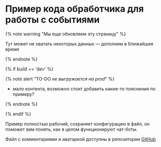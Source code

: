 # Пример кода обработчика для работы с событиями

{% note warning "Мы еще обновляем эту страницу" %}

Тут может не хватать некоторых данных — дополним в ближайшее время

{% endnote %}

{% if build == 'dev' %}

{% note alert "TO-DO _не выгружается на prod_" %}

- мало контента, возможно стоит добавить какие-то пояснения по примеру?

{% endnote %}

{% endif %}

Пример полностью рабочий, сохраняет конфигурацию в файл, он поможет вам понять, как в целом функционируют чат-боты.

Файл с комментариями и аватаркой доступны в репозитории [GitHub](https://github.com/bitrix24com/bots)